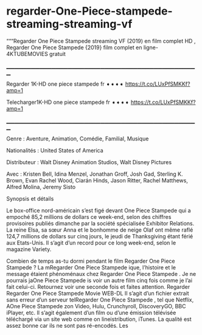 # regarder-One-Piece-stampede-streaming-streaming-vf
“““Regarder One Piece Stampede streaming VF (2019) en film complet HD , Regarder One Piece Stampede {2019} film complet en ligne-4KTUBEMOVIES gratuit

▁▁▁▁▁▁▁▁▁▁▁▁▁▁▁▁▁▁▁▁▁▁▁▁▁▁▁▁▁▁▁▁▁▁▁▁▁▁▁▁▁▁▁▁▁▁▁

Regarder 1K-HD one piece stampede fr ➧➧➧➧ https://t.co/LUxPfSMKKf?amp=1


Telecharger1K-HD one piece stampede fr ➧➧➧➧ https://t.co/LUxPfSMKKf?amp=1

▁▁▁▁▁▁▁▁▁▁▁▁▁▁▁▁▁▁▁▁▁▁▁▁▁▁▁▁▁▁▁▁▁▁▁▁▁▁▁▁▁▁▁▁▁▁▁

Genre : Aventure, Animation, Comédie, Familial, Musique

Nationalités : United States of America

Distributeur : Walt Disney Animation Studios, Walt Disney Pictures

Avec : Kristen Bell, Idina Menzel, Jonathan Groff, Josh Gad, Sterling K. Brown, Evan Rachel Wood, Ciarán Hinds, Jason Ritter, Rachel Matthews, Alfred Molina, Jeremy Sisto

Synopsis et détails

Le box-office nord-américain s’est figé devant One Piece Stampede qui a empoché 85,2 millions de dollars ce week-end, selon des chiffres provisoires publiés dimanche par la société spécialisée Exhibitor Relations. La reine Elsa, sa sœur Anna et le bonhomme de neige Olaf ont même raflé 124,7 millions de dollars sur cinq jours, le jeudi de Thanksgiving étant férié aux Etats-Unis. Il s’agit d’un record pour ce long week-end, selon le magazine Variety.

Combien de temps as-tu dormi pendant le film Regarder One Piece Stampede ? La mRegarder One Piece Stampede ique, l’histoire et le message étaient phénoménaux chez Regarder One Piece Stampede . Je ne pourrais jaOne Piece Stampede is voir un autre film cinq fois comme je l’ai fait celui-ci. Retournez voir une seconde fois et faites attention. Regarder Regarder One Piece Stampede Movie WEB-DL Il s’agit d’un fichier extrait sans erreur d’un serveur telRegarder One Piece Stampede , tel que Netflix, AOne Piece Stampede zon Video, Hulu, Crunchyroll, DiscoveryGO, BBC iPlayer, etc. Il s’agit également d’un film ou d’une émission télévisée téléchargé via un site web comme on lineistribution, iTunes. La qualité est assez bonne car ils ne sont pas ré-encodés. Les
